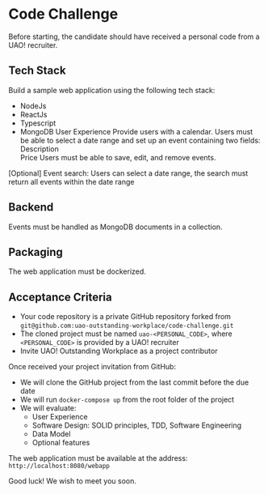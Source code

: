# Code Challenge

Before starting, the candidate should have received a personal code from a UAO! recruiter.

## Tech Stack 
Build a sample web application using the following tech stack: 
- NodeJs 
- ReactJs 
- Typescript 
- MongoDB 
User Experience 
Provide users with a calendar. Users must be able to select a date range and set up an event containing two fields: 
Description  
Price 
Users must be able to save, edit, and remove events.
 
[Optional] Event search: Users can select a date range, the search must return all events within the date range 

## Backend 
Events must be handled as MongoDB documents in a collection. 

## Packaging 
The web application must be dockerized. 
 
## Acceptance Criteria 
- Your code repository is a private GitHub repository forked from `git@github.com:uao-outstanding-workplace/code-challenge.git`
- The cloned project must be named `uao-<PERSONAL_CODE>`, where `<PERSONAL_CODE>` is provided by a UAO! recruiter
- Invite UAO! Outstanding Workplace as a project contributor 

Once received your project invitation from GitHub: 
- We will clone the GitHub project from the last commit before the due date 
- We will run `docker-compose up` from the root folder of the project
- We will evaluate: 
  - User Experience 
  - Software Design: SOLID principles, TDD, Software Engineering
  - Data Model
  - Optional features 

The web application must be available at the address: `http://localhost:8080/webapp` 

Good luck! We wish to meet you soon.
